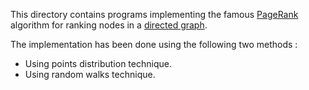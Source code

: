 This directory contains programs implementing the famous [PageRank](https://en.wikipedia.org/wiki/PageRank) algorithm for ranking nodes in a [directed graph](https://en.wikipedia.org/wiki/Directed_graph).

The implementation has been done using the following two methods :
* Using points distribution technique.
* Using random walks technique.
